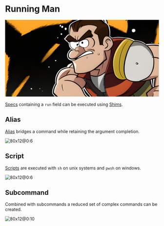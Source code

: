 # Running Man

![](./runningMan/banner.png)

[Specs] containing a `run` field can be executed using [Shims].

## Alias

[Alias] bridges a command while retaining the argument completion.

![80x12@0:6](./runningMan/alias.cast)

## Script

[Scripts] are executed with `sh` on unix systems and `pwsh` on windows.

![80x12@0:6](./runningMan/script.cast)

## Subcommand

Combined with subcommands a reduced set of complex commands can be created.

![80x12@0:10](./runningMan/subcommand.cast)

[Alias]:https://carapace-sh.github.io/carapace-bin/spec/run.html#alias
[Script]:https://carapace-sh.github.io/carapace-bin/spec/run.html#script
[Scripts]:https://carapace-sh.github.io/carapace-bin/spec/run.html#script
[Shims]:https://carapace-sh.github.io/carapace-bin/spec/shim.html
[Specs]:https://carapace-sh.github.io/carapace-bin/spec.html
